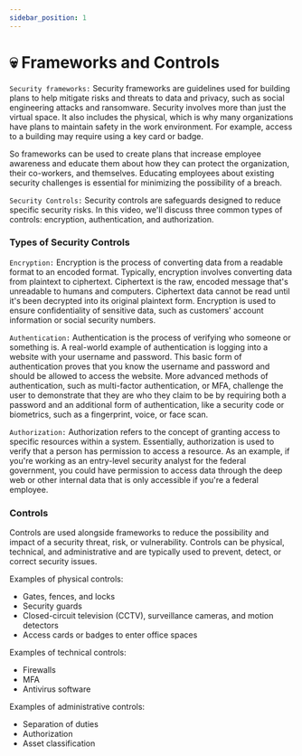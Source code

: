 ```yaml
---
sidebar_position: 1
---
```


# 💀 Frameworks and Controls


`Security frameworks:` Security frameworks are guidelines used for building plans to help mitigate risks and threats to data and privacy, such as social engineering attacks and ransomware. Security involves more than just the virtual space. It also includes the physical, which is why many organizations have plans to maintain safety in the work environment. For example, access to a building may require using a key card or badge.

So frameworks can be used to create plans that increase employee awareness and educate them about how they can protect the organization, their co-workers, and themselves. Educating employees about existing security challenges is essential for minimizing the possibility of a breach.

`Security Controls:` Security controls are safeguards designed to reduce specific security risks. In this video, we'll discuss three common types of controls: encryption, authentication, and authorization.

### Types of Security Controls

`Encryption:` Encryption is the process of converting data from a readable format to an encoded format. Typically, encryption involves converting data from plaintext to ciphertext. Ciphertext is the raw, encoded message that's unreadable to humans and computers. Ciphertext data cannot be read until it's been decrypted into its original plaintext form. Encryption is used to ensure confidentiality of sensitive data, such as customers' account information or social security numbers.

`Authentication:` Authentication is the process of verifying who someone or something is. A real-world example of authentication is logging into a website with your username and password. This basic form of authentication proves that you know the username and password and should be allowed to access the website. More advanced methods of authentication, such as multi-factor authentication, or MFA, challenge the user to demonstrate that they are who they claim to be by requiring both a password and an additional form of authentication, like a security code or biometrics, such as a fingerprint, voice, or face scan.

`Authorization:`  Authorization refers to the concept of granting access to specific resources within a system. Essentially, authorization is used to verify that a person has permission to access a resource. As an example, if you're working as an entry-level security analyst for the federal government, you could have permission to access data through the deep web or other internal data that is only accessible if you're a federal employee.


### **Controls**

Controls are used alongside frameworks to reduce the possibility and impact of a security threat, risk, or vulnerability. Controls can be physical, technical, and administrative and are typically used to prevent, detect, or correct security issues.

Examples of physical controls:

- Gates, fences, and locks
- Security guards
- Closed-circuit television (CCTV), surveillance cameras, and motion detectors
- Access cards or badges to enter office spaces

Examples of technical controls:

- Firewalls
- MFA
- Antivirus software

Examples of administrative controls:

- Separation of duties
- Authorization
- Asset classification
